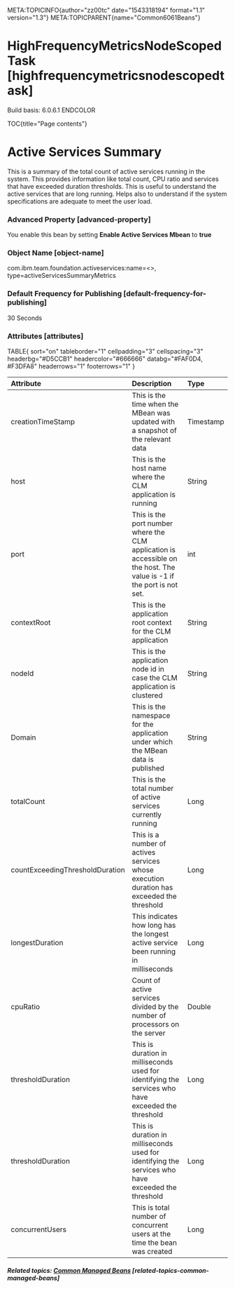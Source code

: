 META:TOPICINFO{author="zz00tc" date="1543318194" format="1.1"
version="1.3"} META:TOPICPARENT{name="Common6061Beans"}

# HighFrequencyMetricsNodeScopedTask [highfrequencymetricsnodescopedtask]

Build basis: 6.0.6.1 ENDCOLOR

TOC{title="Page contents"}

# Active Services Summary

This is a summary of the total count of active services running in the
system. This provides information like total count, CPU ratio and
services that have exceeded duration thresholds. This is useful to
understand the active services that are long running. Helps also to
understand if the system specifications are adequate to meet the user
load.

### Advanced Property [advanced-property]

You enable this bean by setting **Enable Active Services Mbean** to
**true**

### Object Name [object-name]

com.ibm.team.foundation.activeservices:name=\<\>,
type=activeServicesSummaryMetrics

### Default Frequency for Publishing [default-frequency-for-publishing]

30 Seconds

### Attributes [attributes]

TABLE{ sort="on" tableborder="1" cellpadding="3" cellspacing="3"
headerbg="#D5CCB1" headercolor="#666666" databg="#FAF0D4, \#F3DFA8"
headerrows="1" footerrows="1" }

| Attribute | Description | Type |
|:---|:---|:---|
| creationTimeStamp | This is the time when the MBean was updated with a snapshot of the relevant data | Timestamp |
| host | This is the host name where the CLM application is running | String |
| port | This is the port number where the CLM application is accessible on the host. The value is -1 if the port is not set. | int |
| contextRoot | This is the application root context for the CLM application | String |
| nodeId | This is the application node id in case the CLM application is clustered | String |
| Domain | This is the namespace for the application under which the MBean data is published | String |
| totalCount | This is the total number of active services currently running | Long |
| countExceedingThresholdDuration | This is a number of actives services whose execution duration has exceeded the threshold | Long |
| longestDuration | This indicates how long has the longest active service been running in milliseconds | Long |
| cpuRatio | Count of active services divided by the number of processors on the server | Double |
| thresholdDuration | This is duration in milliseconds used for identifying the services who have exceeded the threshold | Long |
| thresholdDuration | This is duration in milliseconds used for identifying the services who have exceeded the threshold | Long |
| concurrentUsers | This is total number of concurrent users at the time the bean was created | Long |

##### Related topics: [Common Managed Beans](Common606Beans) [related-topics-common-managed-beans]
